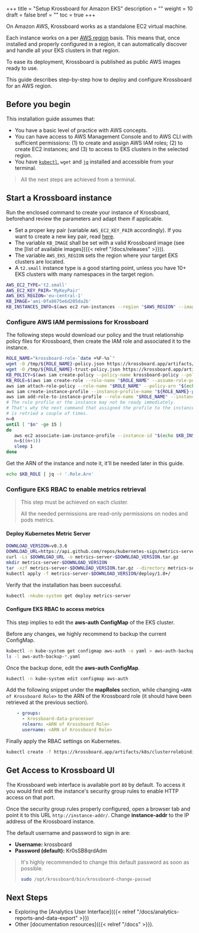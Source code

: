 +++
title = "Setup Krossboard for Amazon EKS"
description = ""
weight = 10
draft = false
bref = ""
toc = true 
+++

On Amazon AWS, Krossboard works as a standalone EC2 virtual machine. 

Each instance works on a per [AWS region](https://docs.aws.amazon.com/en_us/AWSEC2/latest/UserGuide/using-regions-availability-zones.html) basis. This means that, once installed and properly configured in a region, it can automatically discover and handle all your EKS clusters in that region. 

To ease its deployment, Krossboard is published as public AWS images ready to use.

This guide describes step-by-step how to deploy and configure Krossboard for an AWS region. 

## Before you begin
This installation guide assumes that:

* You have a basic level of practice with AWS concepts.
* You can have access to AWS Management Console and to AWS CLI with sufficient permissions: (1) to create and assign AWS IAM roles; (2) to create EC2 instances; and (3) to access to EKS clusters in the selected region.
* You have [`kubectl`](https://kubernetes.io/fr/docs/tasks/tools/install-kubectl/), `wget` and [`jq`](https://stedolan.github.io/jq/) installed and accessible from your terminal.

> All the next steps are achieved from a terminal.

## Start a Krossboard instance
Run the enclosed command to create your instance of Krossboard, beforehand review the parameters and adapt them if applicable.
  * Set a proper key pair (variable `AWS_EC2_KEY_PAIR` accordingly). If you want to create a new key pair, read [here](https://docs.aws.amazon.com/cli/latest/userguide/cli-services-ec2-keypairs.html).
  * The variable `KB_IMAGE` shall be set with a valid Krossboard image (see the [list of available images]({{< relref "/docs/releases" >}})).
  * The variable `AWS_EKS_REGION` sets the region where your target EKS clusters are located.
  * A `t2.small` instance type is a good starting point, unless you have 10+ EKS clusters with many namespaces in the target region.

```sh
AWS_EC2_TYPE='t2.small'
AWS_EC2_KEY_PAIR='MyKeyPair'
AWS_EKS_REGION='eu-central-1'
KB_IMAGE='ami-0fa8675e6d205da2b'
KB_INSTANCES_INFO=$(aws ec2 run-instances --region "$AWS_REGION" --image-id "$KB_IMAGE" --instance-type "$AWS_EC2_TYPE" --key-name "$AWS_EC2_KEY_PAIR" --count 1)
```

### Configure AWS IAM permissions for Krossboard
The following steps would download our policy and the trust relationship policy files for Krossboard, then create the IAM role and associated it to the instance.

```bash
ROLE_NAME="krossboard-role-`date +%F-%s`"
wget -O /tmp/${ROLE_NAME}-policy.json https://krossboard.app/artifacts/aws/krossboard-role-policy.json
wget -O /tmp/${ROLE_NAME}-trust-policy.json https://krossboard.app/artifacts/aws/krossboard-role-trust-policy.json
KB_POLICY=$(aws iam create-policy --policy-name krossboard-policy --policy-document file:///tmp/${ROLE_NAME}-policy.json)
KB_ROLE=$(aws iam create-role --role-name "$ROLE_NAME" --assume-role-policy-document file:///tmp/${ROLE_NAME}-trust-policy.json)
aws iam attach-role-policy --role-name "$ROLE_NAME" --policy-arn "$(echo $KB_POLICY | jq -r '.Policy.Arn')"
aws iam create-instance-profile --instance-profile-name "${ROLE_NAME}-profile"
aws iam add-role-to-instance-profile --role-name "$ROLE_NAME" --instance-profile-name "${ROLE_NAME}-profile"
# The role profile or the instance may not be ready immediately.
# That's why the next command that assigned the profile to the instance
# is retried a couple of times.
n=0
until [ "$n" -ge 15 ]
do
   aws ec2 associate-iam-instance-profile --instance-id "$(echo $KB_INSTANCES_INFO | jq -r '.Instances[0].InstanceId')" --iam-instance-profile Name="${ROLE_NAME}-profile" && break
   n=$((n+1)) 
   sleep 1
done
```

Get the ARN of the instance and note it, it'll be needed later in this guide.

```sh
echo $KB_ROLE | jq -r '.Role.Arn'
```


### Configure EKS RBAC to enable metrics retrieval
> This step must be achieved on each cluster.
> 
> All the needed permissions are read-only permissions on nodes and pods metrics.


#### Deploy Kubernetes Metric Server

```bash
DOWNLOAD_VERSION=v0.3.6
DOWNLOAD_URL=https://api.github.com/repos/kubernetes-sigs/metrics-server/tarball/${DOWNLOAD_VERSION}
curl -Ls $DOWNLOAD_URL -o metrics-server-$DOWNLOAD_VERSION.tar.gz
mkdir metrics-server-$DOWNLOAD_VERSION
tar -xzf metrics-server-$DOWNLOAD_VERSION.tar.gz --directory metrics-server-$DOWNLOAD_VERSION --strip-components 1
kubectl apply -f metrics-server-$DOWNLOAD_VERSION/deploy/1.8+/
```

Verify that the installation has been successful.

```bash
kubectl -nkube-system get deploy metrics-server
```


#### Configure EKS RBAC to access metrics

This step implies to edit the **aws-auth ConfigMap** of the EKS cluster.

Before any changes, we highly recommend to backup the current ConfigMap.

```bash
kubectl -n kube-system get configmap aws-auth -o yaml > aws-auth-backup-$(date +%F).yaml
ls -l aws-auth-backup-*.yaml
```

Once the backup done, edit the **aws-auth ConfigMap**.

```bash
kubectl -n kube-system edit configmap aws-auth
```

Add the following snippet under the **mapRoles** section, while changing `<ARN of Krossboard Role>` to the ARN of the Krossboard role (it should have been retrieved at the previous section).

```yaml
    - groups:
      - krossboard-data-processor
      rolearn: <ARN of Krossboard Role>
      username: <ARN of Krossboard Role>
```

Finally apply the RBAC settings on Kubernetes.

```bash
kubectl create -f https://krossboard.app/artifacts/k8s/clusterrolebinding-eks.yml
```

## Get Access to Krossboard UI
The Krossboard web interface is available port `80` by default. To access it you would first edit the instance's security group rules to enable HTTP access on that port.

Once the security group rules properly configured, open a browser tab and point it to this URL `http://instance-addr/`. Change **instance-addr** to the IP address of the Krossboard instance.

The default username and password to sign in are:

* **Username:** krossboard
* **Password (default):** Kr0sSB8qrdAdm

> It's highly recommended to change this default password as soon as possible. 
> ```bash
> sudo /opt/krossboard/bin/krossboard-change-passwd
> ```

## Next Steps
* Exploring the [Analytics User Interface]({{< relref "/docs/analytics-reports-and-data-export" >}})
* Other [documentation resources]({{< relref "/docs" >}}).